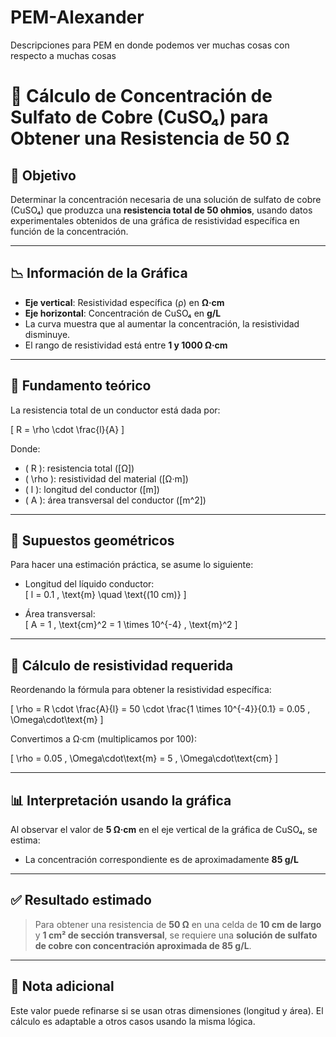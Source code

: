 # PEM-Alexander
Descripciones para PEM en donde podemos ver muchas cosas con respecto a muchas cosas


# 📘 Cálculo de Concentración de Sulfato de Cobre (CuSO₄) para Obtener una Resistencia de 50 Ω

## 🧾 Objetivo

Determinar la concentración necesaria de una solución de sulfato de cobre (CuSO₄) que produzca una **resistencia total de 50 ohmios**, usando datos experimentales obtenidos de una gráfica de resistividad específica en función de la concentración.

---

## 📉 Información de la Gráfica

- **Eje vertical**: Resistividad específica (ρ) en **Ω·cm**
- **Eje horizontal**: Concentración de CuSO₄ en **g/L**
- La curva muestra que al aumentar la concentración, la resistividad disminuye.
- El rango de resistividad está entre **1 y 1000 Ω·cm**

---

## 📐 Fundamento teórico

La resistencia total de un conductor está dada por:

\[
R = \rho \cdot \frac{l}{A}
\]

Donde:

- \( R \): resistencia total \([Ω]\)
- \( \rho \): resistividad del material \([Ω·m]\)
- \( l \): longitud del conductor \([m]\)
- \( A \): área transversal del conductor \([m^2]\)

---

## 🧮 Supuestos geométricos

Para hacer una estimación práctica, se asume lo siguiente:

- Longitud del líquido conductor:  
  \[
  l = 0.1 \, \text{m} \quad \text{(10 cm)}
  \]
  
- Área transversal:  
  \[
  A = 1 \, \text{cm}^2 = 1 \times 10^{-4} \, \text{m}^2
  \]

---

## 🔄 Cálculo de resistividad requerida

Reordenando la fórmula para obtener la resistividad específica:

\[
\rho = R \cdot \frac{A}{l} = 50 \cdot \frac{1 \times 10^{-4}}{0.1} = 0.05 \, \Omega\cdot\text{m}
\]

Convertimos a Ω·cm (multiplicamos por 100):

\[
\rho = 0.05 \, \Omega\cdot\text{m} = 5 \, \Omega\cdot\text{cm}
\]

---

## 📊 Interpretación usando la gráfica

Al observar el valor de **5 Ω·cm** en el eje vertical de la gráfica de CuSO₄, se estima:

- La concentración correspondiente es de aproximadamente **85 g/L**

---

## ✅ Resultado estimado

> Para obtener una resistencia de **50 Ω** en una celda de **10 cm de largo** y **1 cm² de sección transversal**, se requiere una **solución de sulfato de cobre con concentración aproximada de 85 g/L**.

---

## 🧪 Nota adicional

Este valor puede refinarse si se usan otras dimensiones (longitud y área). El cálculo es adaptable a otros casos usando la misma lógica.


